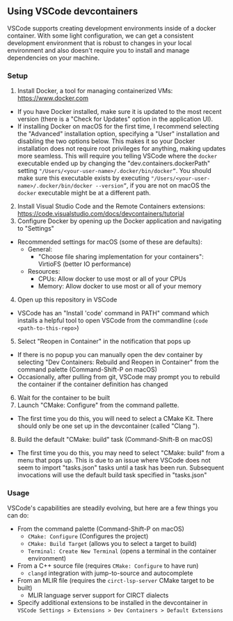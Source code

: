 ## Using VSCode devcontainers

VSCode supports creating development environments inside of a docker container. With some light configuration, we can get a consistent development environment that is robust to changes in your local environment and also doesn't require you to install and manage dependencies on your machine.

### Setup

1. Install Docker, a tool for managing containerized VMs: https://www.docker.com
  - If you have Docker installed, make sure it is updated to the most recent version (there is a "Check for Updates" option in the application UI).
  - If installing Docker on macOS for the first time, I recommend selecting the "Advanced" installation option, specifying a "User" installation and disabling the two  options below. This makes it so your Docker installation does not require root privileges for anything, making updates more seamless. This will require you telling VSCode where the `docker` executable ended up by changing the "dev.containers.dockerPath" setting `"/Users/<your-user-name>/.docker/bin/docker”`. You should make sure this executable exists by executing `"/Users/<your-user-name>/.docker/bin/docker --version”`, if you are not on macOS the `docker` executable might be at a different path.
2. Install Visual Studio Code and the Remote Containers extensions: https://code.visualstudio.com/docs/devcontainers/tutorial
3. Configure Docker by opening up the Docker application and navigating to "Settings"
  - Recommended settings for macOS (some of these are defaults):
    - General:
      - "Choose file sharing implementation for your containers": VirtioFS (better IO performance)
    - Resources:
      - CPUs: Allow docker to use most or all of your CPUs
      - Memory: Allow docker to use most or all of your memory
4. Open up this repository in VSCode
  - VSCode has an "Install 'code' command in PATH" command which installs a helpful tool to open VSCode from the commandline (`code <path-to-this-repo>`)
5. Select "Reopen in Container" in the notification that pops up
  - If there is no popup you can manually open the dev container by selecting "Dev Containers: Rebuild and Reopen in Container" from the command palette (Command-Shift-P on macOS)
  - Occasionally, after pulling from git, VSCode may prompt you to rebuild the container if the container definition has changed
6. Wait for the container to be built
7. Launch "CMake: Configure" from the command pallette.
  - The first time you do this, you will need to select a CMake Kit. There should only be one set up in the devcontainer (called "Clang <version>").
8. Build the default "CMake: build" task (Command-Shift-B on macOS)
  - The first time you do this, you may need to select "CMake: build" from a menu that pops up. This is due to an issue where VSCode does not seem to import "tasks.json" tasks until a task has been run. Subsequent invocations will use the default build task specified in "tasks.json"

### Usage

VSCode's capabilities are steadily evolving, but here are a few things you can do:
- From the command palette (Command-Shift-P on macOS)
  - `CMake: Configure` (Configures the project)
  - `CMake: Build Target` (allows you to select a target to build)
  - `Terminal: Create New Terminal` (opens a terminal in the container environment)
- From a C++ source file (requires `CMake: Configure` to have run)
  - `clangd` integration with jump-to-source and autocomplete
- From an MLIR file (requires the `circt-lsp-server` CMake target to be built)
  - MLIR language server support for CIRCT dialects
- Specify additional extensions to be installed in the devcontainer in `VSCode Settings > Extensions > Dev Containers > Default Extensions`
